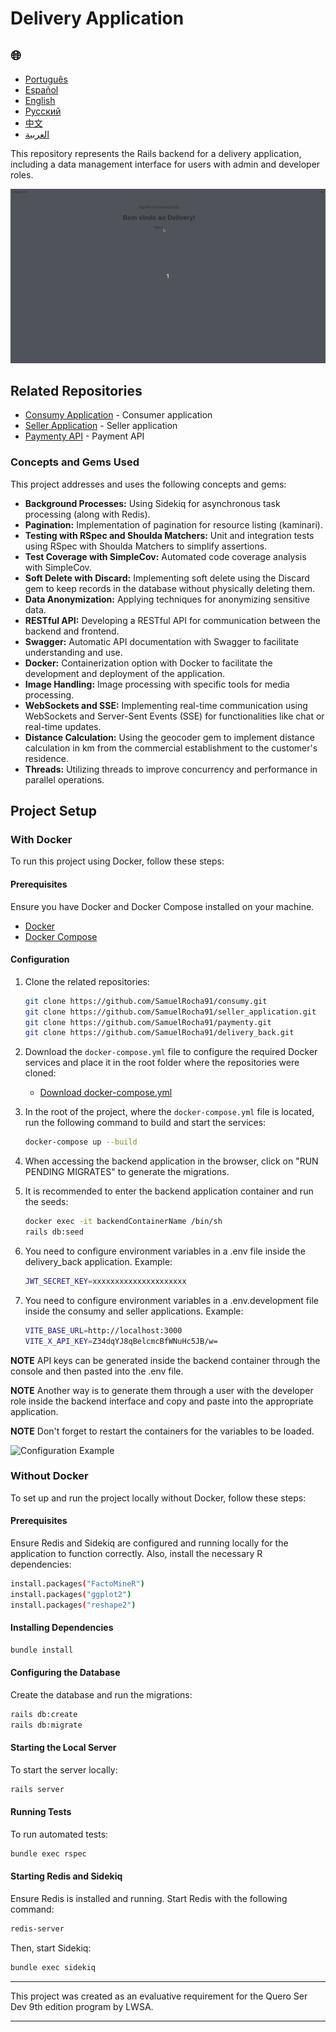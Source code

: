 # Delivery Application

<h2>🌐</h2>
<ul>
  <li><a href="https://github.com/SamuelRocha91/delivery_back" target="_blank">Português</a></li>
  <li><a href="https://github.com/SamuelRocha91/delivery_back/blob/main/README_es.md" target="_blank">Español</a></li>
  <li><a href="https://github.com/SamuelRocha91/delivery_back/blob/main/README_en.md" target="_blank">English</a></li>
  <li><a href="https://github.com/SamuelRocha91/delivery_back/blob/main/README_ru.md" target="_blank">Русский</a></li>
  <li><a href="https://github.com/SamuelRocha91/delivery_back/blob/main/README_ch.md" target="_blank">中文</a></li>
  <li><a href="https://github.com/SamuelRocha91/delivery_back/blob/main/README_ar.md" target="_blank">العربية</a></li>
</ul>

This repository represents the Rails backend for a delivery application, including a data management interface for users with admin and developer roles.

![Admin Interface Usage Illustration](./assets/admin.gif)

## Related Repositories

- [Consumy Application](https://github.com/SamuelRocha91/consumy) - Consumer application
- [Seller Application](https://github.com/SamuelRocha91/seller_application) - Seller application
- [Paymenty API](https://github.com/SamuelRocha91/paymenty) - Payment API

### Concepts and Gems Used

This project addresses and uses the following concepts and gems:

- **Background Processes:** Using Sidekiq for asynchronous task processing (along with Redis).
- **Pagination:** Implementation of pagination for resource listing (kaminari).
- **Testing with RSpec and Shoulda Matchers:** Unit and integration tests using RSpec with Shoulda Matchers to simplify assertions.
- **Test Coverage with SimpleCov:** Automated code coverage analysis with SimpleCov.
- **Soft Delete with Discard:** Implementing soft delete using the Discard gem to keep records in the database without physically deleting them.
- **Data Anonymization:** Applying techniques for anonymizing sensitive data.
- **RESTful API:** Developing a RESTful API for communication between the backend and frontend.
- **Swagger:** Automatic API documentation with Swagger to facilitate understanding and use.
- **Docker:** Containerization option with Docker to facilitate the development and deployment of the application.
- **Image Handling:** Image processing with specific tools for media processing.
- **WebSockets and SSE:** Implementing real-time communication using WebSockets and Server-Sent Events (SSE) for functionalities like chat or real-time updates.
- **Distance Calculation:** Using the geocoder gem to implement distance calculation in km from the commercial establishment to the customer's residence.
- **Threads:** Utilizing threads to improve concurrency and performance in parallel operations.

## Project Setup

### With Docker

To run this project using Docker, follow these steps:

#### Prerequisites

Ensure you have Docker and Docker Compose installed on your machine.

- [Docker](https://docs.docker.com/get-docker/)
- [Docker Compose](https://docs.docker.com/compose/install/)

#### Configuration

1. Clone the related repositories:

   ```sh
   git clone https://github.com/SamuelRocha91/consumy.git
   git clone https://github.com/SamuelRocha91/seller_application.git
   git clone https://github.com/SamuelRocha91/paymenty.git
   git clone https://github.com/SamuelRocha91/delivery_back.git
   ```

2. Download the `docker-compose.yml` file to configure the required Docker services and place it in the root folder where the repositories were cloned:

   - [Download docker-compose.yml](https://drive.google.com/file/d/1kzs-DJGCvYImBQAqr1GI-zwoNha_b8tA/view?usp=drive_link)

3. In the root of the project, where the `docker-compose.yml` file is located, run the following command to build and start the services:

   ```sh
   docker-compose up --build
   ```

4. When accessing the backend application in the browser, click on "RUN PENDING MIGRATES" to generate the migrations.

5. It is recommended to enter the backend application container and run the seeds:

   ```sh
   docker exec -it backendContainerName /bin/sh 
   rails db:seed
   ```

6. You need to configure environment variables in a .env file inside the delivery_back application. Example:

   ```sh
   JWT_SECRET_KEY=xxxxxxxxxxxxxxxxxxxxx
   ```

7. You need to configure environment variables in a .env.development file inside the consumy and seller applications. Example:

   ```sh
   VITE_BASE_URL=http://localhost:3000
   VITE_X_API_KEY=Z34dqYJ8qBelcmcBfWNuHc5JB/w=
   ```

**NOTE** API keys can be generated inside the backend container through the console and then pasted into the .env file.

**NOTE** Another way is to generate them through a user with the developer role inside the backend interface and copy and paste into the appropriate application.

**NOTE** Don't forget to restart the containers for the variables to be loaded.

![Configuration Example](./assets/apikey.gif)

### Without Docker

To set up and run the project locally without Docker, follow these steps:

#### Prerequisites

Ensure Redis and Sidekiq are configured and running locally for the application to function correctly. Also, install the necessary R dependencies:

```sh
install.packages("FactoMineR")
install.packages("ggplot2")
install.packages("reshape2")
```

#### Installing Dependencies

```sh
bundle install
```

#### Configuring the Database

Create the database and run the migrations:

```sh
rails db:create
rails db:migrate
```

#### Starting the Local Server

To start the server locally:

```sh
rails server
```

#### Running Tests

To run automated tests:

```sh
bundle exec rspec
```

#### Starting Redis and Sidekiq

Ensure Redis is installed and running. Start Redis with the following command:

```sh
redis-server
```

Then, start Sidekiq:

```sh
bundle exec sidekiq
```

---

This project was created as an evaluative requirement for the Quero Ser Dev 9th edition program by LWSA.

---